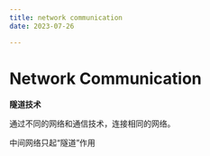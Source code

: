 ```yaml
---
title: network communication
date: 2023-07-26

---
```




# Network Communication



**隧道技术**

通过不同的网络和通信技术，连接相同的网络。

中间网络只起“隧道”作用


